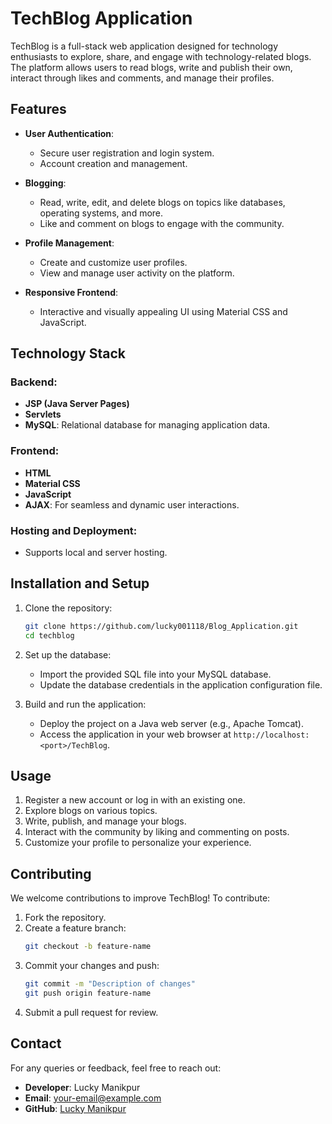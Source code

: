 # TechBlog Application

TechBlog is a full-stack web application designed for technology enthusiasts to explore, share, and engage with technology-related blogs. The platform allows users to read blogs, write and publish their own, interact through likes and comments, and manage their profiles.

## Features

- **User Authentication**: 
  - Secure user registration and login system.
  - Account creation and management.

- **Blogging**: 
  - Read, write, edit, and delete blogs on topics like databases, operating systems, and more.
  - Like and comment on blogs to engage with the community.

- **Profile Management**: 
  - Create and customize user profiles.
  - View and manage user activity on the platform.

- **Responsive Frontend**: 
  - Interactive and visually appealing UI using Material CSS and JavaScript.

## Technology Stack

### Backend:
- **JSP (Java Server Pages)**
- **Servlets**
- **MySQL**: Relational database for managing application data.

### Frontend:
- **HTML**
- **Material CSS**
- **JavaScript**
- **AJAX**: For seamless and dynamic user interactions.

### Hosting and Deployment:
- Supports local and server hosting.

## Installation and Setup

1. Clone the repository:
   ```bash
   git clone https://github.com/lucky001118/Blog_Application.git
   cd techblog
   ```

2. Set up the database:
   - Import the provided SQL file into your MySQL database.
   - Update the database credentials in the application configuration file.

3. Build and run the application:
   - Deploy the project on a Java web server (e.g., Apache Tomcat).
   - Access the application in your web browser at `http://localhost:<port>/TechBlog`.

## Usage

1. Register a new account or log in with an existing one.
2. Explore blogs on various topics.
3. Write, publish, and manage your blogs.
4. Interact with the community by liking and commenting on posts.
5. Customize your profile to personalize your experience.

## Contributing

We welcome contributions to improve TechBlog! To contribute:
1. Fork the repository.
2. Create a feature branch:
   ```bash
   git checkout -b feature-name
   ```
3. Commit your changes and push:
   ```bash
   git commit -m "Description of changes"
   git push origin feature-name
   ```
4. Submit a pull request for review.


## Contact

For any queries or feedback, feel free to reach out:

- **Developer**: Lucky Manikpur  
- **Email**: your-email@example.com  
- **GitHub**: [Lucky Manikpur](https://github.com/lucky001118)
